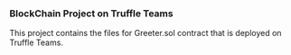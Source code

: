 ### BlockChain Project on Truffle Teams

This project contains the files for Greeter.sol contract that is deployed on Truffle Teams.
